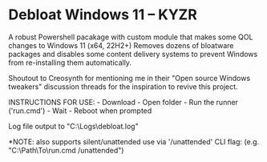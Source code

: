 # Debloat Windows 11 – KYZR
A robust Powershell pacakage with custom module that makes some QOL changes to Windows 11 (x64, 22H2+)
Removes dozens of bloatware packages and disables some content delivery systems to prevent Windows from re-installing them automatically.

Shoutout to Creosynth for mentioning me in their "Open source Windows tweakers" discussion threads for the inspiration to revive this project.

INSTRUCTIONS FOR USE:
	- Download
	- Open folder
	- Run the runner ('run.cmd')
	- Wait
	- Reboot when prompted

Log file output to "C:\Logs\debloat.log"
	
*NOTE: also supports silent/unattended use via '/unattended' CLI flag: (e.g. "C:\Path\To\run.cmd /unattended")